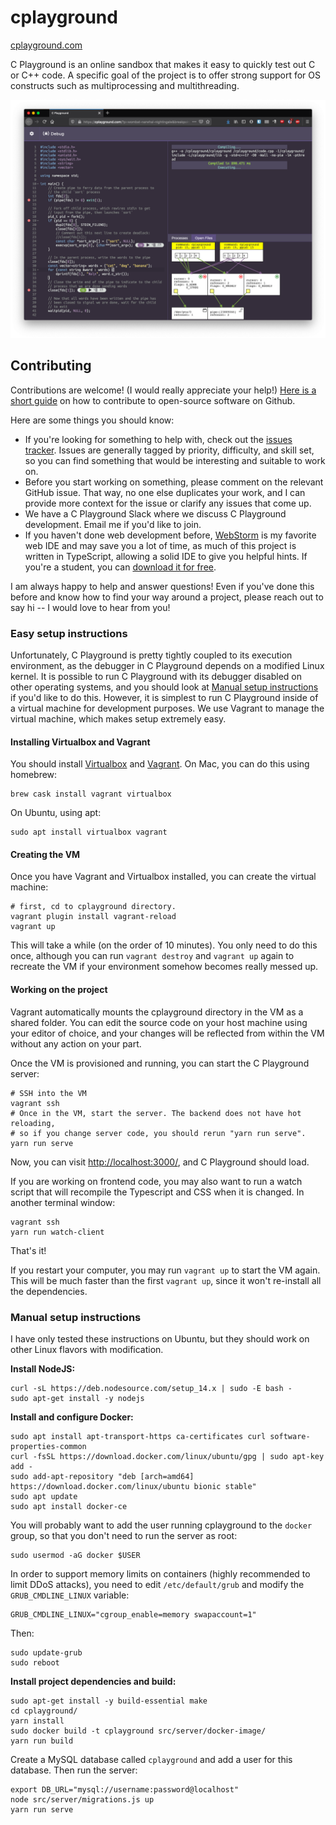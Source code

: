cplayground
===========

[cplayground.com](https://cplayground.com)

C Playground is an online sandbox that makes it easy to quickly test out C or
C++ code. A specific goal of the project is to offer strong support for OS
constructs such as multiprocessing and multithreading.

![Screenshot of example file descriptor diagram generated by the C Playground debugger](screenshot.png)

Contributing
------------

Contributions are welcome! (I would really appreciate your help!)
[Here is a short guide](https://codeburst.io/a-step-by-step-guide-to-making-your-first-github-contribution-5302260a2940)
on how to contribute to open-source software on Github.

Here are some things you should know:

* If you're looking for something to help with, check out the
  [issues tracker](https://github.com/reberhardt7/cplayground/issues). Issues
  are generally tagged by priority, difficulty, and skill set, so you can find
  something that would be interesting and suitable to work on.
* Before you start working on something, please comment on the relevant GitHub
  issue. That way, no one else duplicates your work, and I can provide more
  context for the issue or clarify any issues that come up.
* We have a C Playground Slack where we discuss C Playground development. Email
  me if you'd like to join.
* If you haven't done web development before,
  [WebStorm](https://www.jetbrains.com/webstorm/) is my favorite web IDE and
  may save you a lot of time, as much of this project is written in
  TypeScript, allowing a solid IDE to give you helpful hints. If you're a
  student, you can [download it for free](https://www.jetbrains.com/community/education/).

I am always happy to help and answer questions! Even if you've done this before
and know how to find your way around a project, please reach out to say hi -- I
would love to hear from you!

### Easy setup instructions

Unfortunately, C Playground is pretty tightly coupled to its execution
environment, as the debugger in C Playground depends on a modified Linux kernel.
It is possible to run C Playground with its debugger disabled on other
operating systems, and you should look at [Manual setup
instructions](#manual-setup-instructions) if you'd like to do this. However, it
is simplest to run C Playground inside of a virtual machine for development
purposes. We use Vagrant to manage the virtual machine, which makes setup
extremely easy.

#### Installing Virtualbox and Vagrant

You should install [Virtualbox](https://www.virtualbox.org/) and
[Vagrant](https://www.vagrantup.com/). On Mac, you can do this using homebrew:

```
brew cask install vagrant virtualbox
```

On Ubuntu, using apt:

```
sudo apt install virtualbox vagrant
```

#### Creating the VM

Once you have Vagrant and Virtualbox installed, you can create the virtual
machine:

```
# first, cd to cplayground directory.
vagrant plugin install vagrant-reload
vagrant up
```

This will take a while (on the order of 10 minutes). You only need to do this
once, although you can run `vagrant destroy` and `vagrant up` again to recreate
the VM if your environment somehow becomes really messed up.

#### Working on the project

Vagrant automatically mounts the cplayground directory in the VM as a shared
folder. You can edit the source code on your host machine using your editor of
choice, and your changes will be reflected from within the VM without any
action on your part.

Once the VM is provisioned and running, you can start the C Playground server:

```
# SSH into the VM
vagrant ssh
# Once in the VM, start the server. The backend does not have hot reloading,
# so if you change server code, you should rerun "yarn run serve".
yarn run serve
```

Now, you can visit [http://localhost:3000/](http://localhost:3000/), and C
Playground should load.

If you are working on frontend code, you may also want to run a watch script
that will recompile the Typescript and CSS when it is changed. In another
terminal window:

```
vagrant ssh
yarn run watch-client
```

That's it!

If you restart your computer, you may run `vagrant up` to start the VM again.
This will be much faster than the first `vagrant up`, since it won't re-install
all the dependencies.

### Manual setup instructions

I have only tested these instructions on Ubuntu, but they should work on other
Linux flavors with modification.

**Install NodeJS:**

```
curl -sL https://deb.nodesource.com/setup_14.x | sudo -E bash -
sudo apt-get install -y nodejs
```

**Install and configure Docker:**

```
sudo apt install apt-transport-https ca-certificates curl software-properties-common
curl -fsSL https://download.docker.com/linux/ubuntu/gpg | sudo apt-key add -
sudo add-apt-repository "deb [arch=amd64] https://download.docker.com/linux/ubuntu bionic stable"
sudo apt update
sudo apt install docker-ce
```

You will probably want to add the user running cplayground to the `docker` group,
so that you don't need to run the server as root:

```
sudo usermod -aG docker $USER
```

In order to support memory limits on containers (highly recommended to limit
DDoS attacks), you need to edit `/etc/default/grub` and modify the
`GRUB_CMDLINE_LINUX` variable:

```
GRUB_CMDLINE_LINUX="cgroup_enable=memory swapaccount=1"
```

Then:

```
sudo update-grub
sudo reboot
```

**Install project dependencies and build:**

```
sudo apt-get install -y build-essential make
cd cplayground/
yarn install
sudo docker build -t cplayground src/server/docker-image/
yarn run build
```

Create a MySQL database called `cplayground` and add a user for this database.
Then run the server:

```
export DB_URL="mysql://username:password@localhost"
node src/server/migrations.js up
yarn run serve
```
